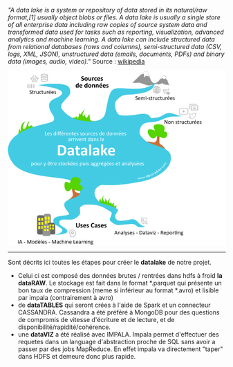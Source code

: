 _"A data lake is a system or repository of data stored in its natural/raw format,[1] usually object blobs or files. A data lake is usually a single store of all enterprise data including raw copies of source system data and transformed data used for tasks such as reporting, visualization, advanced analytics and machine learning. A data lake can include structured data from relational databases (rows and columns), semi-structured data (CSV, logs, XML, JSON), unstructured data (emails, documents, PDFs) and binary data (images, audio, video)."_
Source : [wikipedia](https://en.wikipedia.org/wiki/Data_lake) 

![Alt text](https://github.com/obrunet/Big_Data_Renewable_energies/blob/master/02_datalake/__Datalake.png)

---

Sont décrits ici toutes les étapes pour créer le __datalake__ de notre projet. 
- Celui ci est composé des données brutes / rentrées dans hdfs à froid __la dataRAW__. Le stockage est fait dans le format *.parquet qui présente un bon taux de compression (meme si inférieur au format *.avro) et lisible par impala (contrairement à avro)
- de __dataTABLES__ qui seront crées à l'aide de Spark et un connecteur CASSANDRA. Cassandra a été préféré à MongoDB pour des questions de compromis de vitesse d'écriture et de lecture, et de disponibilité/rapidité/cohérence.
- une __dataVIZ__ a été réalisé avec IMPALA. Impala permet d'effectuer des requetes dans un language d'abstraction proche de SQL sans avoir a passer par des jobs MapReduce. En effet impala va directement "taper" dans HDFS et demeure donc plus rapide.
